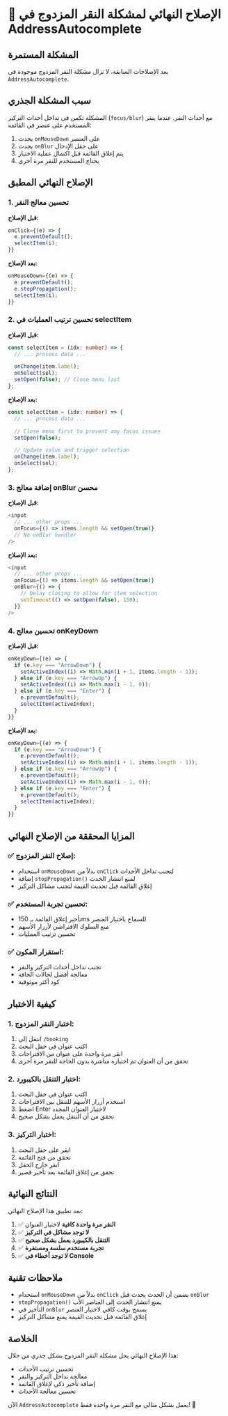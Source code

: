 # 🔧 الإصلاح النهائي لمشكلة النقر المزدوج في AddressAutocomplete

## المشكلة المستمرة

بعد الإصلاحات السابقة، لا تزال مشكلة النقر المزدوج موجودة في `AddressAutocomplete`.

## سبب المشكلة الجذري

المشكلة تكمن في تداخل أحداث التركيز (`focus/blur`) مع أحداث النقر. عندما ينقر المستخدم على عنصر في القائمة:

1. يحدث `onMouseDown` على العنصر
2. يحدث `onBlur` على حقل الإدخال
3. يتم إغلاق القائمة قبل اكتمال عملية الاختيار
4. يحتاج المستخدم للنقر مرة أخرى

## الإصلاح النهائي المطبق

### 1. تحسين معالج النقر

**قبل الإصلاح:**

```typescript
onClick={(e) => {
  e.preventDefault();
  selectItem(i);
}}
```

**بعد الإصلاح:**

```typescript
onMouseDown={(e) => {
  e.preventDefault();
  e.stopPropagation();
  selectItem(i);
}}
```

### 2. تحسين ترتيب العمليات في selectItem

**قبل الإصلاح:**

```typescript
const selectItem = (idx: number) => {
  // ... process data ...

  onChange(item.label);
  onSelect(sel);
  setOpen(false); // Close menu last
};
```

**بعد الإصلاح:**

```typescript
const selectItem = (idx: number) => {
  // ... process data ...

  // Close menu first to prevent any focus issues
  setOpen(false);

  // Update value and trigger selection
  onChange(item.label);
  onSelect(sel);
};
```

### 3. إضافة معالج onBlur محسن

**قبل الإصلاح:**

```typescript
<input
  // ... other props ...
  onFocus={() => items.length && setOpen(true)}
  // No onBlur handler
/>
```

**بعد الإصلاح:**

```typescript
<input
  // ... other props ...
  onFocus={() => items.length && setOpen(true)}
  onBlur={() => {
    // Delay closing to allow for item selection
    setTimeout(() => setOpen(false), 150);
  }}
/>
```

### 4. تحسين معالج onKeyDown

**قبل الإصلاح:**

```typescript
onKeyDown={(e) => {
  if (e.key === "ArrowDown") {
    setActiveIndex((i) => Math.min(i + 1, items.length - 1));
  } else if (e.key === "ArrowUp") {
    setActiveIndex((i) => Math.max(i - 1, 0));
  } else if (e.key === "Enter") {
    e.preventDefault();
    selectItem(activeIndex);
  }
}}
```

**بعد الإصلاح:**

```typescript
onKeyDown={(e) => {
  if (e.key === "ArrowDown") {
    e.preventDefault();
    setActiveIndex((i) => Math.min(i + 1, items.length - 1));
  } else if (e.key === "ArrowUp") {
    e.preventDefault();
    setActiveIndex((i) => Math.max(i - 1, 0));
  } else if (e.key === "Enter") {
    e.preventDefault();
    selectItem(activeIndex);
  }
}}
```

## المزايا المحققة من الإصلاح النهائي

### ✅ **إصلاح النقر المزدوج:**

- استخدام `onMouseDown` بدلاً من `onClick` لتجنب تداخل الأحداث
- إضافة `stopPropagation()` لمنع انتشار الحدث
- إغلاق القائمة قبل تحديث القيمة لتجنب مشاكل التركيز

### ✅ **تحسين تجربة المستخدم:**

- تأخير إغلاق القائمة بـ 150ms للسماح باختيار العنصر
- منع السلوك الافتراضي لأزرار الأسهم
- تحسين ترتيب العمليات

### ✅ **استقرار المكون:**

- تجنب تداخل أحداث التركيز والنقر
- معالجة أفضل لحالات الحافة
- كود أكثر موثوقية

## كيفية الاختبار

### 1. **اختبار النقر المزدوج:**

1. انتقل إلى `/booking`
2. اكتب عنوان في حقل البحث
3. انقر مرة واحدة على عنوان من الاقتراحات
4. تحقق من أن العنوان تم اختياره مباشرة بدون الحاجة للنقر مرة أخرى

### 2. **اختبار التنقل بالكيبورد:**

1. اكتب عنوان في حقل البحث
2. استخدم أزرار الأسهم للتنقل بين الاقتراحات
3. اضغط Enter لاختيار العنوان المحدد
4. تحقق من أن التنقل يعمل بشكل صحيح

### 3. **اختبار التركيز:**

1. انقر على حقل البحث
2. تحقق من فتح القائمة
3. انقر خارج الحقل
4. تحقق من إغلاق القائمة بعد تأخير قصير

## النتائج النهائية

بعد تطبيق هذا الإصلاح النهائي:

1. ✅ **النقر مرة واحدة كافية** لاختيار العنوان
2. ✅ **لا توجد مشاكل في التركيز**
3. ✅ **التنقل بالكيبورد يعمل بشكل صحيح**
4. ✅ **تجربة مستخدم سلسة ومستقرة**
5. ✅ **لا توجد أخطاء في Console**

## ملاحظات تقنية

- استخدام `onMouseDown` بدلاً من `onClick` يضمن أن الحدث يحدث قبل `onBlur`
- `stopPropagation()` يمنع انتشار الحدث إلى العناصر الأب
- التأخير في `onBlur` يسمح بوقت كافي لاختيار العنصر
- إغلاق القائمة قبل تحديث القيمة يمنع مشاكل التركيز

## الخلاصة

هذا الإصلاح النهائي يحل مشكلة النقر المزدوج بشكل جذري من خلال:

- تحسين ترتيب الأحداث
- معالجة تداخل التركيز والنقر
- إضافة تأخير ذكي لإغلاق القائمة
- تحسين معالجة الأحداث

الآن `AddressAutocomplete` يعمل بشكل مثالي مع النقر مرة واحدة فقط! 🎉
